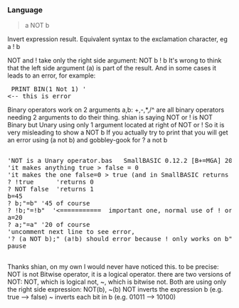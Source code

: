 ### Language

> a NOT b

Invert expression result. Equivalent syntax to the exclamation character, eg a ! b

NOT and ! take only the right side argument:
NOT b
! b
It's wrong to think that the left side argument (a) is part of the result.
And in some cases it leads to an error, for example: <pre>
PRINT  BIN(1 Not 1) ' <-- this is error
</pre>


Binary operators work on 2 arguments a,b: +,-,*,/^ are all binary operators needing 2 arguments to do their thing.
shian is saying NOT or ! is NOT Binary but Unary using only 1 argument located at right of NOT or !
So it is very misleading to show a NOT b 
If you actually try to print that you will get an error using (a not b) and gobbley-gook for ? a not b
<pre>

'NOT is a Unary operator.bas   SmallBASIC 0.12.2 [B+=MGA] 2016-03-13
'it makes anything true > false = 0
'it makes the one false=0 > true (and in SmallBASIC returns 1 as C developer would have it)
? !true      'returns 0
? NOT false  'returns 1
b=45
? b;"=b" '45 of course
? !b;"=!b"  '<===========  important one, normal use of ! or NOT output is 0
a=20
? a;"=a" '20 of course
'uncomment next line to see error, 
'? (a NOT b);" (a!b) should error because ! only works on b" '(EXPR): Missing ')'
pause

</pre>

Thanks shian, on my own I would never have noticed this.
to be precise: NOT is not Bitwise operator, it is a logical operator.
there are two versions of NOT:
NOT, which is logical not,
~, which is bitwise not.
Both are using only the right side expression: NOT(b), ~(b)
NOT inverts the expression b (e.g. true --> false)
~  inverts each bit in b (e.g. 01011 --> 10100)
